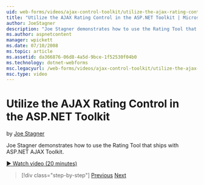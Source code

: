 ```yaml
---
uid: web-forms/videos/ajax-control-toolkit/utilize-the-ajax-rating-control-in-the-aspnet-toolkit
title: "Utilize the AJAX Rating Control in the ASP.NET Toolkit | Microsoft Docs"
author: JoeStagner
description: "Joe Stagner demonstrates how to use the Rating Tool that ships with ASP.NET AJAX Toolkit."
ms.author: aspnetcontent
manager: wpickett
ms.date: 07/10/2008
ms.topic: article
ms.assetid: da366876-06d8-4a5d-9bce-1f52530f04b0
ms.technology: dotnet-webforms
msc.legacyurl: /web-forms/videos/ajax-control-toolkit/utilize-the-ajax-rating-control-in-the-aspnet-toolkit
msc.type: video
---
```

Utilize the AJAX Rating Control in the ASP.NET Toolkit
====================
by [Joe Stagner](https://github.com/JoeStagner)

Joe Stagner demonstrates how to use the Rating Tool that ships with ASP.NET AJAX Toolkit.

[&#9654; Watch video (20 minutes)](https://channel9.msdn.com/Blogs/ASP-NET-Site-Videos/utilize-the-ajax-rating-control-in-the-aspnet-toolkit)

> [!div class="step-by-step"]
> [Previous](how-do-i-the-ajax-toolkit-reorder-control.md)
> [Next](control-extenders.md)
